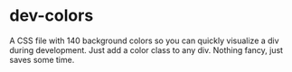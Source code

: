 dev-colors
==========

A CSS file with 140 background colors so you can quickly visualize a div during development.  Just add a color class to any div.  Nothing fancy, just saves some time.
